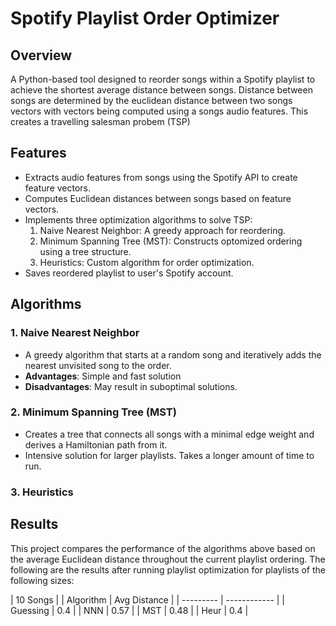 # Spotify Playlist Order Optimizer
## Overview
A Python-based tool designed to reorder songs within a Spotify playlist to achieve the shortest average distance between songs. Distance between songs are determined by the euclidean distance between two songs vectors with vectors being computed using a songs audio features. This creates a travelling salesman probem (TSP)

## Features
- Extracts audio features from songs using the Spotify API to create feature vectors.
- Computes Euclidean distances between songs based on feature vectors.
- Implements three optimization algorithms to solve TSP:
  1. Naive Nearest Neighbor: A greedy approach for reordering.
  2. Minimum Spanning Tree (MST): Constructs optomized ordering using a tree structure.
  3. Heuristics: Custom algorithm for order optimization.
- Saves reordered playlist to user's Spotify account.

## Algorithms
### 1. Naive Nearest Neighbor
- A greedy algorithm that starts at a random song and iteratively adds the nearest unvisited song to the order.
- **Advantages**: Simple and fast solution
- **Disadvantages**: May result in suboptimal solutions.

### 2. Minimum Spanning Tree (MST)
- Creates a tree that connects all songs with a minimal edge weight and derives a Hamiltonian path from it.
- Intensive solution for larger playlists. Takes a longer amount of time to run.

### 3. Heuristics


## Results
This project compares the performance of the algorithms above based on the average Euclidean distance throughout the current playlist ordering. The following are the results after running playlist optimization for playlists of the following sizes:

| 10 Songs                 |
| Algorithm | Avg Distance |
| --------- | ------------ |
| Guessing  | 0.4          |
| NNN       | 0.57         |
| MST       | 0.48         |
| Heur      | 0.4          |
